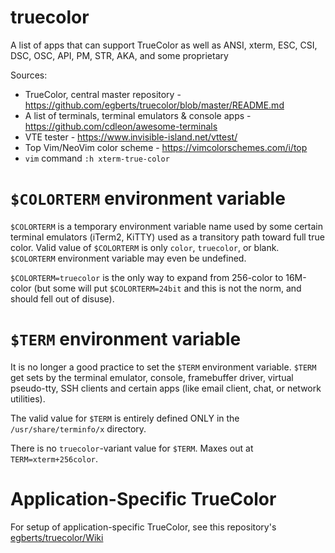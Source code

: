 # truecolor
A list of apps that can support TrueColor as well as ANSI, xterm, ESC, CSI, DSC, OSC, API, PM, STR, AKA, and some proprietary


Sources:

* TrueColor, central master repository - https://github.com/egberts/truecolor/blob/master/README.md
* A list of terminals, terminal emulators & console apps - https://github.com/cdleon/awesome-terminals
* VTE tester - https://www.invisible-island.net/vttest/
* Top Vim/NeoVim color scheme - https://vimcolorschemes.com/i/top
* `vim` command `:h xterm-true-color`

# `$COLORTERM` environment variable
`$COLORTERM` is a temporary environment variable name used by some certain terminal emulators (iTerm2, KiTTY)
used as a transitory path toward full true color.  Valid value of `$COLORTERM` is only `color`, `truecolor`, 
or blank.  `$COLORTERM` environment variable may even be undefined.

`$COLORTERM=truecolor` is the only way to expand from 256-color to 16M-color (but some will put `$COLORTERM=24bit` and this is not the norm, and should fell out of disuse).

# `$TERM` environment variable

It is no longer a good practice to set the `$TERM` environment variable.  `$TERM` get sets by the
terminal emulator, console, framebuffer driver, virtual pseudo-tty, SSH clients and certain apps (like email client,
chat, or network utilities).

The valid value for `$TERM` is entirely defined ONLY in the `/usr/share/terminfo/x` directory.

There is no `truecolor`-variant value for `$TERM`.  Maxes out at `TERM=xterm+256color`.

# Application-Specific TrueColor

For setup of application-specific TrueColor, see this repository's [egberts/truecolor/Wiki](../../Wiki)
